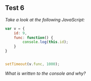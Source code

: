 ## Test 6

*Take a look at the following JavaScript:*

```JavaScript
var v = {
    id: 9,
    func: function() {
        console.log(this.id);
    }
}


setTimeout(v.func, 1000);
```

*What is written to the console and why?*
